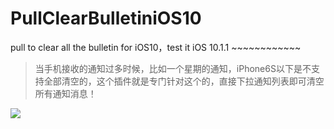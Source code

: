 # PullClearBulletiniOS10
pull to clear all the bulletin for iOS10，test it iOS 10.1.1 ~~~~~~~~~~~~  
> 当手机接收的通知过多时候，比如一个星期的通知，iPhone6S以下是不支持全部清空的，这个插件就是专门针对这个的，直接下拉通知列表即可清空所有通知消息！

![](https://ws2.sinaimg.cn/large/006tKfTcgy1forc4e3bnnj30ku112q54.jpg)
